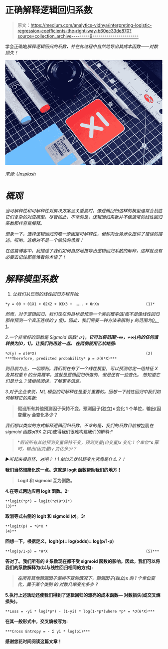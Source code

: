 # 正确解释逻辑回归系数

> 原文：<https://medium.com/analytics-vidhya/interpreting-logistic-regression-coefficients-the-right-way-b60ec33de870?source=collection_archive---------9----------------------->

学会正确地*解释逻辑回归的系数，并在此过程中自然地导出其成本函数——对数损失！*

*![](img/9fb44bdbdd03b287f99b848b3a97ebb3.png)*

*来源: [Unsplash](https://unsplash.com/photos/UCjEln8rlIc)*

# *概观*

*当可解释性和可解释性对解决方案至关重要时，像逻辑回归这样的模型通常会战胜它们复杂的对应模型。尽管如此，不幸的是，逻辑回归系数并不像通常的线性回归系数那样容易解释。*

*想象一下，选择逻辑回归的唯一原因是可解释性，但却向业务涉众提供了错误的描述。哎哟，这绝对不是一个愉快的场景！*

*在这篇博客中，我描述了我们如何自然地推导出逻辑回归系数的解释，这样就没有必要去记住那些难看的术语了！*

# *解释模型系数*

1.  *让我们从已知的线性回归方程开始:*

```
*y = θ0 + θ1X1 + θ2X2 + θ3X3 +  ….. + θnXn                     (1)*
```

*然而，对于逻辑回归，我们现在的目标是预测一个类别概率值(而不是像线性回归那样预测一个真正连续的 *y* 值)。因此，我们需要一种方法来限制 *y* 的范围为[0，1](而不是原来的范围(-∞，+∞))。*

*2.一个非常好的函数是 Sigmoid 函数( 𝜎 **)，它可以将范围(-∞，+∞)内的任何值转换为[0，1]。让我们利用这一点。
在两侧使用乙状结肠:***

```
*𝜎(y) = 𝜎(θ*X)                                                 (2)
***Therefore, predicted probability* p = 𝜎(θ*X)***
```

*到目前为止，一切顺利。我们现在有了一个线性模型，可以预测给定一组特征 *X* 及其权重 *θ* 的分类概率。这就是逻辑回归所做的，但是还有一些变化。
想知道它们是什么？请继续阅读，了解更多信息。*

*3.对于企业来说，ML 模型的可解释性是至关重要的。回想一下线性回归中我们如何解释它的系数:*

> **假设所有其他预测因子保持不变，预测因子(独立)x 变化 1 个单位，输出(因变量)y 会变化多少？**

*我们想以类似的方式解释逻辑回归系数。不幸的是，我们的系数目前被*包裹*在 sigmoid 函数𝜎(θ*X 之内)使得我们很难构建我们的解释:*

> **假设所有其他预测变量保持不变，预测变量(自变量)x 变化 1 个单位****s 形*** *时，输出(因变量)y 变化多少？**

*▶️听起来很奇怪，对吧？！*1 单位乙状结肠变化究竟是什么？！**

**我们当然想简化这一点。这就是 **logit 函数**帮助我们的地方！**

> **Logit 和 sigmoid 互为倒数。**

**4.在等式两边应用 logit 函数。2:**

```
**logit(*p*) = logit(*𝜎(θ*X)*)                                      (3)**
```

**取消等式右侧的 logit 和 sigmoid (𝜎)。3:**

```
**logit(p) = *θ*X *                                               (4)**
```

**回想一下，根据定义，**logit(p)= log(odds)= log(p/1-p)****

```
**log(p/1-p) = *θ*X                                            (5)***
```

**答对了。我们所有的 *θ* 系数现在都不受 sigmoid 函数的影响。因此，我们可以将我们的系数解释为(以与线性回归相同的方式):**

> ***在所有其他预测因子保持不变的情况下，预测因子(独立)x 的 1 个单位变化，属于某个类别* *的* ***对数几率变化多少？*****

**5.执行上述活动还使我们得到了逻辑回归的漂亮的成本函数— **对数损失(或交叉熵损失)**。**

```
**Loss = -yi * log(*p*) - (1-yi) * log(1-*p*)where *p* = *𝜎(θ*X)***
```

**在其一般形式中，交叉熵被写为:**

```
***Cross Entropy = - Σ yi * log(pi)***
```

**感谢您花时间阅读这篇文章！**